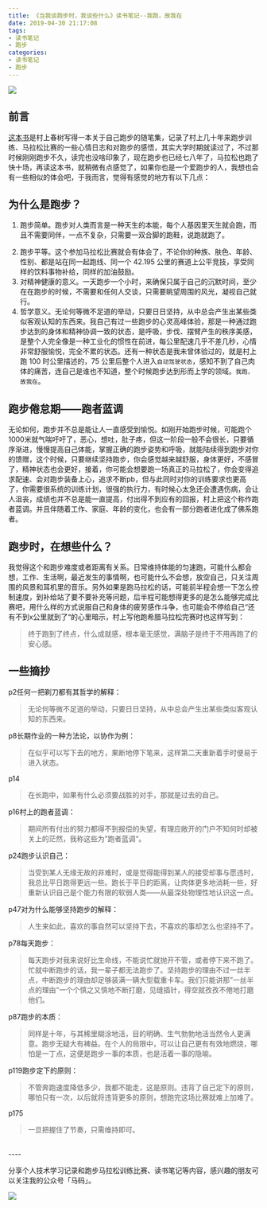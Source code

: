 ```yaml
---
title: 《当我谈跑步时，我谈些什么》读书笔记--我跑，故我在
date: 2019-04-30 21:17:08
tags:
- 读书笔记
- 跑步
categories:
- 读书笔记
- 跑步
---
```



![](https://blogimages-1254431338.cos.ap-shenzhen-fsi.myqcloud.com/timg.jpeg)

## 前言

[这本书](https://book.douban.com/subject/3369600/)是村上春树写得一本关于自己跑步的随笔集，记录了村上几十年来跑步训练、马拉松比赛的一些心情日志和对跑步的感悟，其实大学时期就读过了，不过那时候刚刚跑步不久，读完也没啥印象了，现在跑步也已经七八年了，马拉松也跑了快十场，再读这本书，就稍微有点感觉了，如果你也是一个爱跑步的人，我想也会有一些相似的体会吧，于我而言，觉得有感觉的地方有以下几点：

## 为什么是跑步？
1. 跑步简单。跑步对人类而言是一种天生的本能，每个人基因里天生就会跑，而且不需要同伴，一点不复杂，只需要一双合脚的跑鞋，说跑就跑了。
<!--more-->

2. 跑步平等。这个参加马拉松比赛就会有体会了，不论你的种族、肤色、年龄、性别、都是站在同一起跑线、同一个 42.195 公里的赛道上公平竞技，享受同样的饮料事物补给，同样的加油鼓励。
3. 对精神健康的意义。一天跑步一个小时，来确保只属于自己的沉默时间，至少在在跑步的时候，不需要和任何人交谈，只需要眺望周围的风光，凝视自己就行。
4. 哲学意义。无论何等微不足道的举动，只要日日坚持，从中总会产生出某些类似客观认知的东西来。我自己有过一些跑步的心灵高峰体验，那是一种通过跑步达到的身体和精神协调一致的状态，是呼吸，步伐、摆臂产生的秩序美感，是整个人完全像是一种工业化的惯性在前进，每公里配速几乎不差几秒，心情非常舒服愉悦，完全不累的状态。还有一种状态是我未曾体验过的，就是村上跑 100 时公里描述的，75 公里后整个人进入`自动驾驶状态`，感知不到了自己肉体的痛苦，连自己是谁也不知道，整个时候跑步达到形而上学的领域。`我跑，故我在`。


## 跑步倦怠期——跑者蓝调

无论如何，跑步并不总是能让人一直感受到愉悦。如刚开始跑步时候，可能跑个1000米就气喘吁吁了，恶心，想吐，肚子疼，但这一阶段一般不会很长，只要循序渐进，慢慢提高自己体能，掌握正确的跑步姿势和呼吸，就能陆续得到跑步对你的馈赠，这个时候，只要继续坚持跑步，你会感觉越来越舒服，身体更好，不感冒了，精神状态也会更好，接着，你可能会想要跑一场真正的马拉松了，你会变得追求配速、会对跑步装备上心，追求不断pb，但与此同时对你的训练要求也更高了，你需要很系统的训练计划，很强的执行力，有时候心太急还会遭遇伤病，会让人沮丧，成绩也并不总是能一直提高，付出得不到应有的回报，村上把这个称作跑者蓝调。并且伴随着工作、家庭、年龄的变化，也会有一部分跑者进化成了佛系跑者。

## 跑步时，在想些什么？

我觉得这个和跑步难度或者距离有关系。日常维持体能的匀速跑，可能什么都会想，工作、生活啊，最近发生的事情啊，也可能什么不会想，放空自己，只关注周围的风景和耳机里的音乐。另外如果是跑马拉松的话，可能前半程会想一下怎么控制速度，到补给站了要不要补充等问题，后半程可能想得更多的是怎么能够完成比赛吧，用什么样的方式说服自己和身体的疲劳感作斗争，也可能会不停给自己“还有不到x公里就到了“的心里暗示，村上写他跑希腊马拉松完赛时也这样写到：

>终于跑到了终点，什么成就感，根本毫无感觉，满脑子是终于不用再跑了的安心感。

## 一些摘抄

p2任何一把剃刀都有其哲学的解释：
>无论何等微不足道的举动，只要日日坚持，从中总会产生出某些类似客观认知的东西来。

p8长期作业的一种方法论，以协作为例：
>在似乎可以写下去的地方，果断地停下笔来，这样第二天重新着手时便易于进入状态。

p14
>在长跑中，如果有什么必须要战胜的对手，那就是过去的自己。

p16村上的跑者蓝调：
>期间所有付出的努力都得不到报偿的失望，有理应敞开的门户不知何时却被关上的茫然，我称这些为”跑者蓝调“。

p24跑步认识自己：
>当受到某人无缘无故的非难时，或是觉得能得到某人的接受却事与愿违时，我总比平日跑得更远一些。跑长于平日的距离，让肉体更多地消耗一些，好重新认识自己是个能力有限的软弱人类——从最深处物理性地认识这一点。

p47对为什么能够坚持跑步的解释：
>人生来如此，喜欢的事自然可以坚持下去，不喜欢的事却怎么也坚持不了。

p78每天跑步：
>每天跑步对我来说好比生命线，不能说忙就抛开不管，或者停下来不跑了。忙就中断跑步的话，我一辈子都无法跑步了。坚持跑步的理由不过一丝半点，中断跑步的理由却足够装满一辆大型载重卡车。我们只能讲那”一丝半点的理由“一个个慎之又慎地不断打磨，见缝插针，得空就孜孜不倦地打磨他们。


p87跑步的本质：
>同样是十年，与其稀里糊涂地活，目的明确、生气勃勃地活当然令人更满意。跑步无疑大有裨益。在个人的局限中，可以让自己更有有效地燃烧，哪怕是一丁点，这便是跑步一事的本质，也是活着一事的隐喻。

p119跑步定下的原则：
>不管奔跑速度降低多少，我都不能走，这是原则。违背了自己定下的原则，哪怕只有一次，以后就将违背更多的原则，想跑完这场比赛就难上加难了。

p175
>一旦把握住了节奏，只需维持即可。

</br>
----

分享个人技术学习记录和跑步马拉松训练比赛、读书笔记等内容，感兴趣的朋友可以关注我的公众号「马码」。

![](https://blogimages-1254431338.cos.ap-shenzhen-fsi.myqcloud.com/qrcode_for_gh_0be790c1f754_258.jpg)